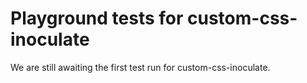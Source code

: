 # Playground tests for custom-css-inoculate
We are still awaiting the first test run for custom-css-inoculate.
